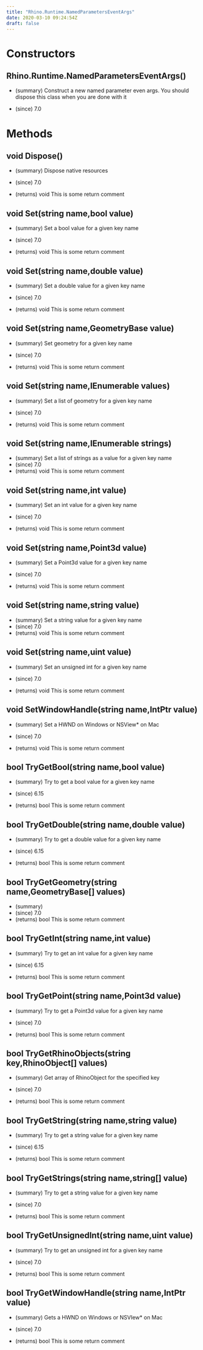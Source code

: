 ```yaml
---
title: "Rhino.Runtime.NamedParametersEventArgs"
date: 2020-03-10 09:24:54Z
draft: false
---
```


# Constructors
## Rhino.Runtime.NamedParametersEventArgs()
- (summary) 
     Construct a new named parameter even args. You should dispose this class when you are done with it
     
- (since) 7.0
# Methods
## void Dispose()
- (summary) 
     Dispose native resources
     
- (since) 7.0
- (returns) void This is some return comment
## void Set(string name,bool value)
- (summary) 
     Set a bool value for a given key name
     
- (since) 7.0
- (returns) void This is some return comment
## void Set(string name,double value)
- (summary) 
     Set a double value for a given key name
     
- (since) 7.0
- (returns) void This is some return comment
## void Set(string name,GeometryBase value)
- (summary) 
     Set geometry for a given key name
     
- (since) 7.0
- (returns) void This is some return comment
## void Set(string name,IEnumerable<GeometryBase> values)
- (summary) 
     Set a list of geometry for a given key name
     
- (since) 7.0
- (returns) void This is some return comment
## void Set(string name,IEnumerable<string> strings)
- (summary)  Set a list of strings as a value for a given key name 
- (since) 7.0
- (returns) void This is some return comment
## void Set(string name,int value)
- (summary) 
     Set an int value for a given key name
     
- (since) 7.0
- (returns) void This is some return comment
## void Set(string name,Point3d value)
- (summary) 
     Set a Point3d value for a given key name
     
- (since) 7.0
- (returns) void This is some return comment
## void Set(string name,string value)
- (summary)  Set a string value for a given key name 
- (since) 7.0
- (returns) void This is some return comment
## void Set(string name,uint value)
- (summary) 
     Set an unsigned int for a given key name
     
- (since) 7.0
- (returns) void This is some return comment
## void SetWindowHandle(string name,IntPtr value)
- (summary) 
     Set a HWND on Windows or NSView* on Mac
     
- (since) 7.0
- (returns) void This is some return comment
## bool TryGetBool(string name,bool value)
- (summary) 
     Try to get a bool value for a given key name
     
- (since) 6.15
- (returns) bool This is some return comment
## bool TryGetDouble(string name,double value)
- (summary) 
     Try to get a double value for a given key name
     
- (since) 6.15
- (returns) bool This is some return comment
## bool TryGetGeometry(string name,GeometryBase[] values)
- (summary) 
- (since) 7.0
- (returns) bool This is some return comment
## bool TryGetInt(string name,int value)
- (summary) 
     Try to get an int value for a given key name
     
- (since) 6.15
- (returns) bool This is some return comment
## bool TryGetPoint(string name,Point3d value)
- (summary) 
     Try to get a Point3d value for a given key name
     
- (since) 7.0
- (returns) bool This is some return comment
## bool TryGetRhinoObjects(string key,RhinoObject[] values)
- (summary) 
     Get array of RhinoObject for the specified key
     
- (since) 7.0
- (returns) bool This is some return comment
## bool TryGetString(string name,string value)
- (summary) 
     Try to get a string value for a given key name
     
- (since) 6.15
- (returns) bool This is some return comment
## bool TryGetStrings(string name,string[] value)
- (summary) 
     Try to get a string value for a given key name
     
- (since) 7.0
- (returns) bool This is some return comment
## bool TryGetUnsignedInt(string name,uint value)
- (summary) 
     Try to get an unsigned int for a given key name
     
- (since) 7.0
- (returns) bool This is some return comment
## bool TryGetWindowHandle(string name,IntPtr value)
- (summary) 
     Gets a HWND on Windows or NSVIew* on Mac
     
- (since) 7.0
- (returns) bool This is some return comment
